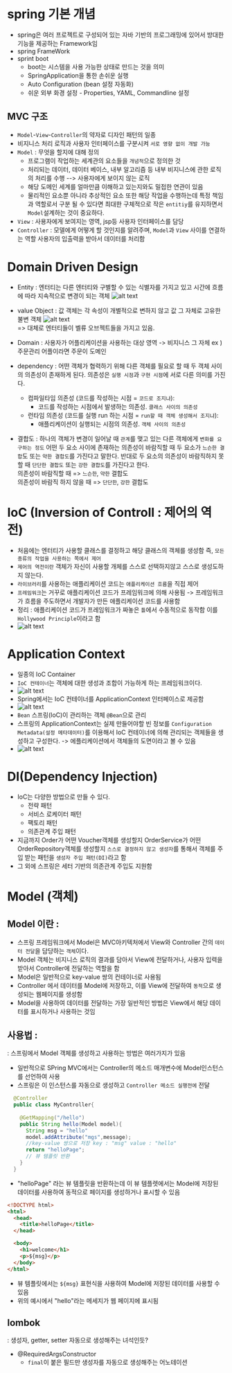 # spring 기본 개념 
 - spring은 여러 프로젝트로 구성되어 있는 자바 기반의 프로그래밍에 있어서 방대한 기능을 제공하는 Framework임
- spring  FrameWork
- sprint boot 
  - boot는 시스템을 사용 가능한 상태로 만드는 것을 의미 
  - SpringApplication을 통한 손쉬운 실행
  - Auto Configuration (bean 설정 자동화)
  - 쉬운 외부 화경 설정 - Properties, YAML, Commandline 설정

## MVC 구조
 - `Model`-`View`-`Controller`의 약자로 디자인 패턴의 일종
 - 비지니스 처리 로직과 사용자 인터페이스를 구분시켜 `서로 영향 없이 개발 가능`
 - `Model` : 무엇을 할지에 대해 정의 
   - 프로그램이 작업하는 세계관의 요소들을 `개념적`으로 정의한 것
   - 처리되는 데이터, 데이터 베이스, 내부 알고리즘 등 내부 비지니스에 관한 로직의 처리를 수행 --> 사용자에게 보이지 않는 로직 
   - 해당 도메인 세계를 얼마만큼 이해하고 있는지와도 밀접한 연관이 있음
   - 물리적인 요소뿐 아니라 추상적인 요소 또한 해당 작업을 수행하는데 특정 책임과 역할로서 구분 될 수 있다면 최대한 구체적으로 작은 `entitiy`를 유지하면서 `Model`설계하는 것이 중요하다.
 - `View` : 사용자에게 보여지는 영역, jsp등 사용자 인터페이스를 담당 
 - `Controller` : 모델에게 어떻게 할 것인지를 알려주며, `Model`과 `View` 사이를 연결하는 역할 사용자의 입출력을 받아서 데이터를 처리함 


# Domain Driven Design
- Entity
  : 엔터티는 다른 엔터티와 구별할 수 있는 식별자를 가지고 있고 시간에 흐름에 따라 지속적으로 변경이 되는 객체
  ![alt text](image.png)
- value Object
  : 값 객체는 각 속성이 개별적으로 변하지 않고 값 그 자체로 고유한 불변 객체 
  ![alt text](image-1.png)  
  => 대체로 엔터티들이 벨류 오브젝트들을 가지고 있음.
- Domain
: 사용자가 어플리케이션을 사용하는 대상 영역 -> 비지니스 그 자체 ex ) 주문관리 어플이라면 주문이 도메인 

- dependency 
  : 어떤 객체가 협력하기 위해 다른 객체를 필요로 할 때 두 객체 사이의 의존성이 존재하게 된다. 의존성은 `실행 시점`과 `구현 시점`에 서로 다른 의미를 가진다.
  - 컴파일타임 의존성 (코드를 작성하는 시점 = `코드로 조지냐`): 
    - 코드를 작성하는 시점에서 발생하는 의존성. `클래스 사이의 의존성` 
  - 런타임 의존성 (코드를 실행 run 하는 시점 = `run할 때 객체 생성해서 조지냐`):
    - 애플리케이션이 실행되는 시점의 의존성. `객체 사이의 의존성` 
- 결합도 :
  하나의 객체가 변경이 일어날 때 `관계`를 맺고 있는 다른 객체에게 `변화를 요구하는 정도` 어떤 두 요소 사이에 존재하는 의존성이 바람직할 때 두 요소가 `느슨한 결합`도 또는 `약한 결합도`를 가진다고 말한다. 반대로 두 요소의 의존성이 바람직하지 못할 때 `단단한 결합도` 또는 `강한 결합도`를 가진다고 한다.  
  의존성이 바람직할 때 => `느슨한`, `약한` 결합도  
  의존성이 바람직 하지 않을 때 => `단단한`, `강한` 결합도
# IoC (Inversion of Controll : 제어의 역전)
- 처음에는 엔터티가 사용할 클래스를 결정하고 해당 클래스의 객체를 생성함 즉, `모든 종류의 작업을 사용하는 쪽에서 제어`  
- `제어의 역전이란` 객체가 자신이 사용할 개체를 스스로 선택하지않고 스스로 생성도하지 않는다.  
- `라이브러리`를 사용하는 애플리케이션 코드는 `애플리케이션 흐름`을 직접 제어
- `프레임워크`는 거꾸로 애플리케이션 코드가 프레임워크에 의해 사용됨 -> 프레임워크가 흐름을 주도하면서 개발자가 만든 애플리케이션 코드를 사용함
- 정리 : 애플리케이션 코드가 프레임워크가 짜놓은 `틀`에서 수동적으로 동작함 이를 `Hollywood Principle`이라고 함
- ![alt text](image.png)

# Application Context
 - 일종의 IoC Container
- `IoC 컨테이너`는 객체에 대한 생성과 조합이 가능하게 하는 프레임워크이다. 
- ![alt text](image-1.png)
- Spring에서는 IoC 컨테이너를 ApplicationContext 인터페이스로 제공함 
- ![alt text](image-2.png)
- `Bean` 스프링(IoC)이 관리하는 객체 `@Bean`으로 관리
- 스프링의 ApplicationContext는 실제 만들어야할 빈 정보를 `Configuration Metadata(설정 메타데이터)`를 이용해서 IoC 컨테이너에 의해 관리되는 객체들을 생성하고 구성한다. -> 에플리케이션에서 객체들의 도면이라고 볼 수 있음
- ![alt text](image-3.png)
# DI(Dependency Injection)
- IoC는 다양한 방법으로 만들 수 있다.
  - 전략 패턴
  - 서비스 로케이터 패턴
  - 팩토리 패턴
  - 의존관계 주입 패턴
- 지금까지 Order가 어떤 Voucher객체를 생성할지 OrderService가 어떤 OrderRepository객체를 생성할지 `스스로 결정하지 않고 생성자`를 통해서 객체를 주입 받는 패턴을 `생성자 주입 패턴(DI)`라고 함 
- 그 외에 스프링은 세터 기반의 의존관계 주입도 지원함 

# Model (객체)
 ## Model 이란 : 
  - 스프링 프레임워크에서 Model은 MVC아키텍처에서 View와 Controller 간의 `데이터 전달`을 담당하는 `객체`이다. 
  - Model 객체는 비지니스 로직의 결과를 담아서 View에 전달하거나, 사용자 입력을 받아서 Controller에 전달하는 역할을 함
  - Model은 일반적으로 key-value 쌍의 컨테이너로 사용됨 
  - Controller 에서 데이터를 Model에 저장하고, 이를 View에 전달하여 `동적`으로 생성되는 웹페이지를 생성함
  - Model을 사용하여 데이터를 전달하는 가장 일반적인 방법은 View에서 해당 데이터를 표시하거나 사용하는 것임 
 ## 사용법 :
   : 스프링에서 Model 객체를 생성하고 사용하는 방법은 여러가지가 있음  
  

- 일반적으로 SPring MVC에서는 Controller의 메소드 매개변수에 Model인스턴스를 선언하여 사용 
- 스프링은 이 인스턴스를 자동으로 생성하고 `Controller 메소드 실행전에` 전달
```java 
  @Controller
  public class MyController{
    
    @GetMapping("/hello")
    public String hello(Model model){
      String msg = "hello"
      model.addAttribute("mgs",message);
      //key-value 쌍으로 저장 key : "msg" value : "hello"
      return "helloPage";
      // 뷰 템플릿 반환
    }
  }
```
- "helloPage" 라는 뷰 템플릿을 반환하는데 이 뷰 템플렛에서는 Model에 저장된 데이터를 사용하여 동적으로 페이지를 생성하거나 표시할 수 있음 

```html
<!DOCTYPE html>
<html>
  <head>
    <title>helloPage</title>
  </head>

  <body>
    <h1>welcome</h1>
    <p>${msg}</p>
  </body>
</html>
```
- 뷰 템플릿에서는 `${msg}` 표현식을 사용하여 Model에 저장된 데이터를 사용할 수 있음
- 위의 예시에서 "hello"라는 메세지가 웹 페이지에 표시됨 


## lombok
: 생성자, getter, setter 자동으로 생성해주는 녀석인듯?

- @RequiredArgsConstructor 
  - `final`이 붙은 필드만 생성자를 자동으로 생성해주는 어노테이션